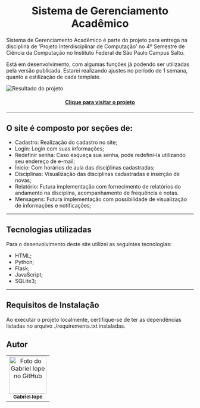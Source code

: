 <h1 align="center">Sistema de Gerenciamento Acadêmico</h1>

Sistema de Gerenciamento Acadêmico é parte do projeto para entrega na disciplina de 'Projeto Interdisciplinar de Computação' no 4º Semestre de Ciência da Computação no Instituto Federal de São Paulo Campus Salto.

Está em desenvolvimento, com algumas funções já podendo ser utilizadas pela versão publicada.
Estarei realizando ajustes no período de 1 semana, quanto a estilização de cada template.

![Resultado do projeto](static/imagem/Previa.png)

<h4 align="center"><a href="https://sistema-de-gerenciamento-academico.onrender.com/">Clique para visitar o projeto</a></h4>

---

## O site é composto por seções de:

- Cadastro: Realização do cadastro no site;
- Login: Login com suas informações;
- Redefinir senha: Caso esqueça sua senha, pode redefiní-la utilizando seu endereço de e-mail;
- Ínicio: Com horários de aula das disciṕlinas cadastradas;
- Disciplinas: Visualização das disciplinas cadastradas e inserção de novas;
- Relatório: Futura implementação com fornecimento de relatórios do andamento na disciplina, acompanhamento de frequência e notas.
- Mensagens: Futura implementação com possibilidade de visualização de informações e notificações;

---

## Tecnologias utilizadas

Para o desenvolvimento deste site utilizei as seguintes tecnologias:

- HTML;
- Python;
- Flask;
- JavaScript;
- SQLite3; 

---

## Requisitos de Instalação
Ao executar o projeto localmente, certifique-se de ter as dependências listadas no arquivo ./requirements.txt instaladas.

## Autor

<table>
  <tr>
    <td align="center">
      <a href="https://github.com/iuricode">
        <img src="https://avatars3.githubusercontent.com/u/101360369" width="100px;" alt="Foto do Gabriel Iope no GitHub"/><br>
        <sub>
          <b>Gabriel Iope</b>
        </sub>
      </a>
    </td>
  </tr>
</table>


